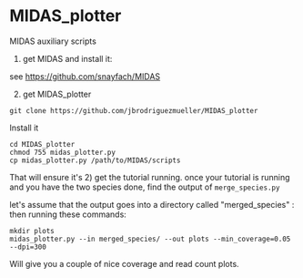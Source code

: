 # MIDAS_plotter
MIDAS auxiliary scripts

1) get MIDAS and install it:

see https://github.com/snayfach/MIDAS

2) get MIDAS_plotter 

```git clone https://github.com/jbrodriguezmueller/MIDAS_plotter```

Install it

```
cd MIDAS_plotter
chmod 755 midas_plotter.py
cp midas_plotter.py /path/to/MIDAS/scripts
```
That will ensure it's
2) get the tutorial running. once your tutorial is running and you have the two species done, find the output of `merge_species.py`

let's assume that the output goes into a directory called "merged_species" :
then running these commands:
```
mkdir plots
midas_plotter.py --in merged_species/ --out plots --min_coverage=0.05 --dpi=300
```
Will give you a couple of nice coverage and read count plots.
